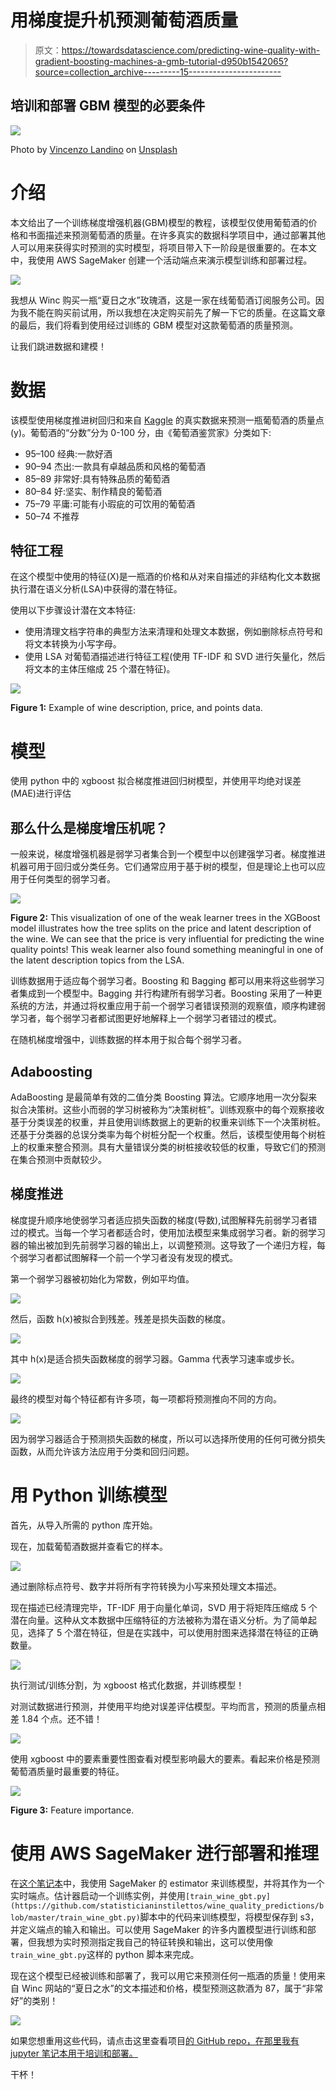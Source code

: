 # 用梯度提升机预测葡萄酒质量

> 原文：<https://towardsdatascience.com/predicting-wine-quality-with-gradient-boosting-machines-a-gmb-tutorial-d950b1542065?source=collection_archive---------15----------------------->

## 培训和部署 GBM 模型的必要条件

![](img/0efa696d142066d32fb01ff26fb84369.png)

Photo by [Vincenzo Landino](https://unsplash.com/@vincenzolandino?utm_source=medium&utm_medium=referral) on [Unsplash](https://unsplash.com?utm_source=medium&utm_medium=referral)

# 介绍

本文给出了一个训练梯度增强机器(GBM)模型的教程，该模型仅使用葡萄酒的价格和书面描述来预测葡萄酒的质量。在许多真实的数据科学项目中，通过部署其他人可以用来获得实时预测的实时模型，将项目带入下一阶段是很重要的。在本文中，我使用 AWS SageMaker 创建一个活动端点来演示模型训练和部署过程。

![](img/09b0df7cb46dfeee132e2fd706a60c15.png)

我想从 Winc 购买一瓶“夏日之水”玫瑰酒，这是一家在线葡萄酒订阅服务公司。因为我不能在购买前试用，所以我想在决定购买前先了解一下它的质量。在这篇文章的最后，我们将看到使用经过训练的 GBM 模型对这款葡萄酒的质量预测。

让我们跳进数据和建模！

# 数据

该模型使用梯度推进树回归和来自 [Kaggle](https://www.kaggle.com/zynicide/wine-reviews) 的真实数据来预测一瓶葡萄酒的质量点(y)。葡萄酒的“分数”分为 0-100 分，由《葡萄酒鉴赏家》分类如下:

*   95–100 经典:一款好酒
*   90–94 杰出:一款具有卓越品质和风格的葡萄酒
*   85–89 非常好:具有特殊品质的葡萄酒
*   80–84 好:坚实、制作精良的葡萄酒
*   75–79 平庸:可能有小瑕疵的可饮用的葡萄酒
*   50–74 不推荐

## 特征工程

在这个模型中使用的特征(X)是一瓶酒的价格和从对来自描述的非结构化文本数据执行潜在语义分析(LSA)中获得的潜在特征。

使用以下步骤设计潜在文本特征:

*   使用清理文档字符串的典型方法来清理和处理文本数据，例如删除标点符号和将文本转换为小写字母。
*   使用 LSA 对葡萄酒描述进行特征工程(使用 TF-IDF 和 SVD 进行矢量化，然后将文本的主体压缩成 25 个潜在特征)。

![](img/455e6e005dc6785fb4da59cf9a664263.png)

**Figure 1:** Example of wine description, price, and points data.

# 模型

使用 python 中的 xgboost 拟合梯度推进回归树模型，并使用平均绝对误差(MAE)进行评估

## 那么什么是梯度增压机呢？

一般来说，梯度增强机器是弱学习者集合到一个模型中以创建强学习者。梯度推进机器可用于回归或分类任务。它们通常应用于基于树的模型，但是理论上也可以应用于任何类型的弱学习者。

![](img/5543c7c5eec9a80355027da40a51c0a5.png)

**Figure 2:** This visualization of one of the weak learner trees in the XGBoost model illustrates how the tree splits on the price and latent description of the wine. We can see that the price is very influential for predicting the wine quality points! This weak learner also found something meaningful in one of the latent description topics from the LSA.

训练数据用于适应每个弱学习者。Boosting 和 Bagging 都可以用来将这些弱学习者集成到一个模型中。Bagging 并行构建所有弱学习者。Boosting 采用了一种更系统的方法，并通过将权重应用于前一个弱学习者错误预测的观察值，顺序构建弱学习者，每个弱学习者都试图更好地解释上一个弱学习者错过的模式。

在随机梯度增强中，训练数据的样本用于拟合每个弱学习者。

## Adaboosting

AdaBoosting 是最简单有效的二值分类 Boosting 算法。它顺序地用一次分裂来拟合决策树。这些小而弱的学习树被称为“决策树桩”。训练观察中的每个观察接收基于分类误差的权重，并且使用训练数据上的更新的权重来训练下一个决策树桩。还基于分类器的总误分类率为每个树桩分配一个权重。然后，该模型使用每个树桩上的权重来整合预测。具有大量错误分类的树桩接收较低的权重，导致它们的预测在集合预测中贡献较少。

## 梯度推进

梯度提升顺序地使弱学习者适应损失函数的梯度(导数),试图解释先前弱学习者错过的模式。当每一个学习者都适合时，使用加法模型来集成弱学习者。新的弱学习器的输出被加到先前弱学习器的输出上，以调整预测。这导致了一个递归方程，每个弱学习者都试图解释一个前一个学习者没有发现的模式。

第一个弱学习器被初始化为常数，例如平均值。

![](img/6571592ed394d23d348a9538a7652482.png)

然后，函数 h(x)被拟合到残差。残差是损失函数的梯度。

![](img/54930b2c917ba911c197346fdc6c0611.png)

其中 h(x)是适合损失函数梯度的弱学习器。Gamma 代表学习速率或步长。

![](img/2e7b87c057992dd0c7a63653e1b00203.png)

最终的模型对每个特征都有许多项，每一项都将预测推向不同的方向。

![](img/954245552c634990a18c3d1f395f970d.png)

因为弱学习器适合于预测损失函数的梯度，所以可以选择所使用的任何可微分损失函数，从而允许该方法应用于分类和回归问题。

# 用 Python 训练模型

首先，从导入所需的 python 库开始。

现在，加载葡萄酒数据并查看它的样本。

![](img/18185ca17c0ff4afb7ffc09121fb1dc1.png)

通过删除标点符号、数字并将所有字符转换为小写来预处理文本描述。

现在描述已经清理完毕，TF-IDF 用于向量化单词，SVD 用于将矩阵压缩成 5 个潜在向量。这种从文本数据中压缩特征的方法被称为潜在语义分析。为了简单起见，选择了 5 个潜在特征，但是在实践中，可以使用肘图来选择潜在特征的正确数量。

![](img/294c75b373c991e4a6818a590689cb45.png)

执行测试/训练分割，为 xgboost 格式化数据，并训练模型！

对测试数据进行预测，并使用平均绝对误差评估模型。平均而言，预测的质量点相差 1.84 个点。还不错！

![](img/efc1e5a124a2bd77136316ccf8939a23.png)

使用 xgboost 中的要素重要性图查看对模型影响最大的要素。看起来价格是预测葡萄酒质量时最重要的特征。

![](img/d396eab90503d43162907af1e9944e28.png)

**Figure 3:** Feature importance.

# 使用 AWS SageMaker 进行部署和推理

在[这个笔记本](https://github.com/statisticianinstilettos/wine_quality_predictions/blob/master/deploy_wine_model.ipynb)中，我使用 SageMaker 的 estimator 来训练模型，并将其作为一个实时端点。估计器启动一个训练实例，并使用`[train_wine_gbt.py](https://github.com/statisticianinstilettos/wine_quality_predictions/blob/master/train_wine_gbt.py)`脚本中的代码来训练模型，将模型保存到 s3，并定义端点的输入和输出。可以使用 SageMaker 的许多内置模型进行训练和部署，但我想为实时预测指定我自己的特征转换和输出，这可以使用像`train_wine_gbt.py`这样的 python 脚本来完成。

现在这个模型已经被训练和部署了，我可以用它来预测任何一瓶酒的质量！使用来自 Winc 网站的“夏日之水”的文本描述和价格，模型预测这款酒为 87，属于“非常好”的类别！

![](img/8ebb9830eb0ed0dba056240acca17c4c.png)

如果您想重用这些代码，请点击这里查看项目[的 GitHub repo，在那里我有 jupyter 笔记本用于培训和部署。](https://github.com/statisticianinstilettos/wine_quality_predictions)

干杯！